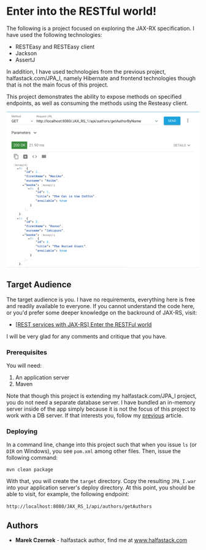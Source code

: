 # Enter into the RESTful world!

The following is a project focused on exploring the JAX-RX specification. I have used the following technologies:

* RESTEasy and RESTEasy client
* Jackson
* AssertJ

In addition, I have used technologies from the previous project, halfastack.com/JPA_I, namely Hibernate and 
frontend technologies though that is not the main focus of this project. 

This project demonstrates the ability to expose methods on specified endpoints, as well as consuming the methods using 
the Resteasy client. 

![Example of an endpoint returning results](imgs/rest_example.png)

## Target Audience

The target audience is you. I have no requirements, everything here is free and readily available to everyone. 
If you cannot understand the code here, or you'd prefer some deeper knowledge on the backround of JAX-RS, visit:

* [[REST services with JAX-RS] Enter the RESTFul world](https://www.halfastack.com/rest-services-with-jax-rs-enter-the-restful-world/)

I will be very glad for any comments and critique that you have.

### Prerequisites

You will need:

1. An application server
2. Maven

Note that though this project is extending my halfastack.com/JPA_I project, you do not need a separate database server. I have
bundled an in-memory server inside of the app simply because it is not the focus of this project to work with a DB server. 
If that interests you, follow my [previous](https://www.halfastack.com/jpa-setup-deploying-a-database-for-jee-environment/)
article.

### Deploying

In a command line, change into this project such that when you issue `ls` (or `DIR` on Windows), you see `pom.xml` among other files.
Then, issue the following command:

```
mvn clean package
```

With that, you will create the `target` directory. Copy the resulting `JPA_I.war` into your application server's deploy directory. At this point, you should be able to visit, for example, the following endpoint:

`http://localhost:8080/JAX_RS_1/api/authors/getAuthors`

## Authors

* **Marek Czernek** - halfastack author, find me at www.halfastack.com
